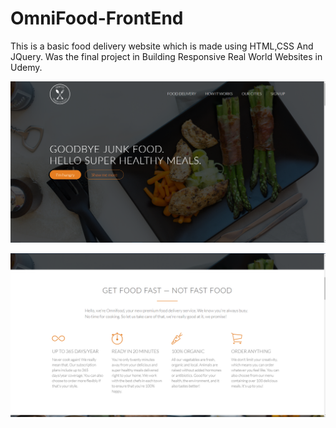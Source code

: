# OmniFood-FrontEnd
This is a basic food delivery website which is made using HTML,CSS And JQuery. Was the final project in Building Responsive Real World Websites in Udemy.

![Main](https://github.com/Aashish0330/OmniFood-FrontEnd/blob/master/main.png?raw=true)

![Service](https://github.com/Aashish0330/OmniFood-FrontEnd/blob/master/service.png?raw=true)
